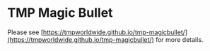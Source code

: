 
# TMP Magic Bullet

Please see [https://tmpworldwide.github.io/tmp-magicbullet/](https://tmpworldwide.github.io/tmp-magicbullet/) for more details.
